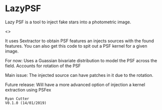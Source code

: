 # LazyPSF 

Lazy PSF is a tool to inject fake stars into a photometric image.

<<pip install lazypsf>>

It uses Sextractor to obtain PSF features an injects sources with the found features. You can also get this code to spit out a PSF kernel for a given image.

For now:
Uses a Guassian bivariate distribution to model the PSF across the field. Accounts for rotation of the PSF

Main issue:
The injected source can have patches in it due to the rotation.

Future release:
Will have a more advanced option of injection a kernel extraction using PSFex

~~~~~~~~~~~~~~~~~~~~~~~~~~~~~~~~~~~~~~~~~
Ryan Cutter 
V0.1.0 (14/01/2019)
~~~~~~~~~~~~~~~~~~~~~~~~~~~~~~~~~~~~~~~~~
